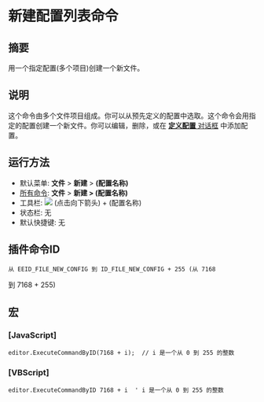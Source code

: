 # 新建配置列表命令

## 摘要

用一个指定配置(多个项目)创建一个新文件。

## 说明

这个命令由多个文件项目组成。你可以从预先定义的配置中选取。这个命令会用指定的配置创建一个新文件。你可以编辑，删除，或在 [**定义配置** 对话框](../../dlg/configurations/index) 中添加配置。

## 运行方法

- 默认菜单: **文件** \> **新建** \> **(配置名称)**
- [所有命令](../tools/all_commands): **文件** \> **新建 \> (配置名称)**
- 工具栏: ![](../../images/filenew..png) (点击向下箭头) \+ (配置名称)
- 状态栏: 无
- 默认快捷键: 无

## 插件命令ID

```
从 EEID_FILE_NEW_CONFIG 到 ID_FILE_NEW_CONFIG + 255 (从 7168
```
到 7168 + 255)

## 宏

### \[JavaScript\]

```
editor.ExecuteCommandByID(7168 + i);  // i 是一个从 0 到 255 的整数
```

### \[VBScript\]

```
editor.ExecuteCommandByID 7168 + i  ' i 是一个从 0 到 255 的整数
```
